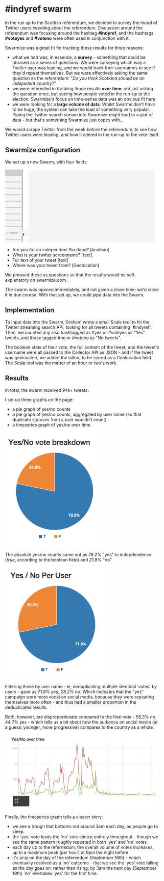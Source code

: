 # #indyref swarm

In the run up to the Scottish referendum, we decided to survey the mood of Twitter users tweeting about the referendum. Discussion around the referendum was focusing around the hashtag **#indyref**, and the hashtags **#voteyes** and **#voteno** were often used in conjunction with it.

Swarmize was a great fit for tracking these results for three reasons:

* what we had was, in essence, a **survey** - something that could be phrased as a series of questions. We were surveying which way a Twitter user was leaning, and we would track their usernames to see if they'd repeat themselves. But we were effectively asking the same question as the referendum: "*Do you think Scotland should be an indepedent country?*"
* we were interested in tracking those results **over time**: not just asking the question once, but seeing how people voted in the run-up to the election. Swarmize's focus on time-series data was an obvious fit here.
* we were looking for a **large volume of data**. Whilst Swarms don't *have* to be huge, the system can take the load of something very popular. Piping the Twitter search stream into Swarmize might lead to a glut of data - but that's something Swarmize just copes with.,

We would scrape Twitter from the week before the referendum, to see how Twitter users were leaning, and how it altered in the run-up to the vote itself.

## Swarmize configuration

We set up a new Swarm, with four fields:

![image](indyref/indyref1.gif)

* Are you for an independent Scotland? [boolean]
* What is your twitter screenname? [text]
* Full text of your tweet [text]
* Where was your tweet from? [Geolocation]

We phrased these as questions so that the results would be self-explanatory on swarmize.com .

The swarm was opened immediately, and not given a close time: we'd close it in due course. With that set up, we could pipe data into the Swarm.

## Implementation

To input data into the Swarm, Graham wrote a small Scala tool to hit the Twitter streaming search API, looking for all tweets containing '#indyref'. Then, we counted any also hashtagged as #yes or #voteyes as "Yes" tweets, and those tagged #no or #voteno as "No tweets". 

The boolean state of their vote, the full content of the tweet, and the tweet's username were all passed to the Collector API as JSON - and if the tweet was geolocated, we added the latlon, to be stored as a Geolocation field. The Scala tool was the matter of an hour or two's work.

## Results

In total, the swarm received 94k+ tweets.

I set up three graphs on the page:

* a pie graph of yes/no counts
* a pie graph of yes/no counts, aggregated by user name (so that duplicate statuses from a user wouldn't count)
* a timeseries graph of yes/no over time.

![[img]](indyref/indyref-graph1.png)

The absolute yes/no counts came out as *78.2%* "yes" to indepdendence (*true*, according to the boolean field) and *21.8%* "no".

![[img]](indyref/indyref-graph2.png)

Filtering these by user name - ie, deduplicating multiple identical 'votes' by users - gave us *71.8%* yes, *28.2%* no. Which indicates that the "yes" campaign were more vocal on social media, because they were repeating themselves more often - and thus had a smaller proportion in the deduplicated results.

Both, however, are disproportionate compared to the final vote - 55.3% *no*, 44.7% *yes* - which tells us a bit about how the audience on social media (at a guess: younger, more progressive) compares to the country as a whole.

![[img]](indyref/indyref-graph3.png)

Finally, the timeseries graph tells a clearer story:

* we see a trough that bottoms out around 3am each day, as people go to sleep.
* the 'yes' vote leads the 'no' vote almost entirely throughout - though we see the same pattern roughly repeated in both 'yes' and 'no' votes
* each day up to the refernedum, the overall volume of votes increases, up to a maximum peak (per hour) at 9pm the night before
* it's only on the day of the referendum (September 18th) - which eventually resolved as a 'no' outcome - that we see the 'yes' vote falling as the day goes on, rather than rising; by 3am the next day (September 19th) 'no' overtakes 'yes' for the first time.